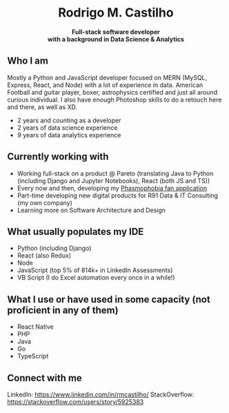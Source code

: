 # <center>Rodrigo M. Castilho</center>
<center><b><span style="fontsize: 4em">Full-stack software developer</span></center>
<center>with a background in Data Science & Analytics</center></b>

## Who I am
Mostly a Python and JavaScript developer focused on MERN (MySQL, Express, React, and Node) with a lot of experience in data. American Football and guitar player, boxer, astrophysics certified and just all around curious individual. I also have enough Photoshop skills to do a retouch here and there, as well as XD.
  - 2 years and counting as a developer
  - 2 years of data science experience
  - 9 years of data analytics experience

## Currently working with
- Working full-stack on a product @ Pareto (translating Java to Python (including Django and Jupyter Notebooks), React (both JS and TS))
- Every now and then, developing my [Phasmophobia fan application](http://phasmophobia-app.com/)
- Part-time developing new digital products for R91 Data & IT Consulting (my own company)
- Learning more on Software Architecture and Design

## What usually populates my IDE
- Python (including Django)
- React (also Redux)
- Node
- JavaScript (top 5% of 814k+ in LinkedIn Assessments)
- VB Script (I do Excel automation every once in a while!)

## What I use or have used in some capacity (not proficient in any of them)
- React Native
- PHP
- Java
- Go
- TypeScript

## Connect with me
LinkedIn: https://www.linkedin.com/in/rmcastilho/
StackOverflow: https://stackoverflow.com/users/story/5925383

